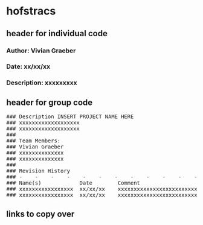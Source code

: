 # hofstracs

## header for individual code

### Author: Vivian Graeber
### Date: xx/xx/xx
### Description: xxxxxxxxx

## header for group code
<pre>
### Description INSERT PROJECT NAME HERE
### xxxxxxxxxxxxxxxxxxx
### xxxxxxxxxxxxxxxxxxx
###
### Team Members:
### Vivian Graeber
### xxxxxxxxxxxxxx
### xxxxxxxxxxxxxx
###
### Revision History
### -    -    -    -    -    -    -    -    -    -    -    -    -    -
### Name(s)            Date        Comment
### xxxxxxxxxxxxxxxxx  xx/xx/xx    xxxxxxxxxxxxxxxxxxxxxxxxxxxxxxxxxxx
### xxxxxxxxxxxxxxxxx  xx/xx/xx    xxxxxxxxxxxxxxxxxxxxxxxxxxxxxxxxxxx
</pre>
## links to copy over

